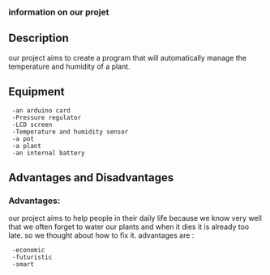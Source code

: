 ### information on our projet 

## Description

our project aims to create a program that will automatically manage the temperature and humidity of a plant.

## Equipment

     -an arduino card
     -Pressure regulator
     -LCD screen
     -Temperature and humidity sensor
     -a pot
     -a plant
     -an internal battery
     
## Advantages and Disadvantages

### Advantages:

our project aims to help people in their daily life because we know very well that we often forget to water our plants and when it dies it is already too late. so we thought about how to fix it.
advantages are :
     
     -economic
     -futuristic
     -smart
 
